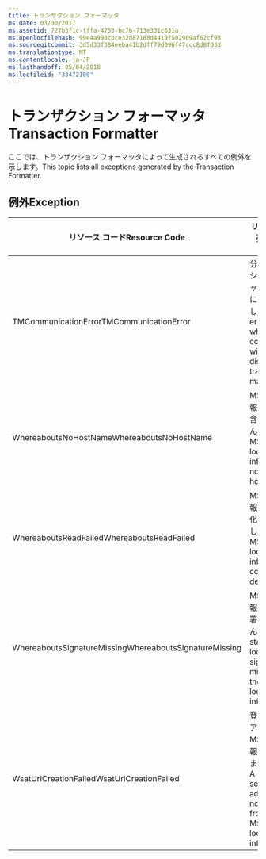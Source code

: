 ```yaml
---
title: トランザクション フォーマッタ
ms.date: 03/30/2017
ms.assetid: 727b3f1c-fffa-4753-bc76-713e331c631a
ms.openlocfilehash: 99e4a993cbce32d87188d44197502909af62cf93
ms.sourcegitcommit: 3d5d33f384eeba41b2dff79d096f47ccc8d8f03d
ms.translationtype: MT
ms.contentlocale: ja-JP
ms.lasthandoff: 05/04/2018
ms.locfileid: "33472100"
---
```

# <a name="transaction-formatter"></a><span data-ttu-id="daf23-102">トランザクション フォーマッタ</span><span class="sxs-lookup"><span data-stu-id="daf23-102">Transaction Formatter</span></span>
<span data-ttu-id="daf23-103">ここでは、トランザクション フォーマッタによって生成されるすべての例外を示します。</span><span class="sxs-lookup"><span data-stu-id="daf23-103">This topic lists all exceptions generated by the Transaction Formatter.</span></span>  
  
## <a name="exception"></a><span data-ttu-id="daf23-104">例外</span><span class="sxs-lookup"><span data-stu-id="daf23-104">Exception</span></span>  
  
|<span data-ttu-id="daf23-105">リソース コード</span><span class="sxs-lookup"><span data-stu-id="daf23-105">Resource Code</span></span>|<span data-ttu-id="daf23-106">リソースの文字列</span><span class="sxs-lookup"><span data-stu-id="daf23-106">Resource String</span></span>|  
|-------------------|---------------------|  
|<span data-ttu-id="daf23-107">TMCommunicationError</span><span class="sxs-lookup"><span data-stu-id="daf23-107">TMCommunicationError</span></span>|<span data-ttu-id="daf23-108">分散トランザクション マネージャーとの通信中にエラーが発生しました。</span><span class="sxs-lookup"><span data-stu-id="daf23-108">An error occurred while communicating with the distributed transaction manager.</span></span>|  
|<span data-ttu-id="daf23-109">WhereaboutsNoHostName</span><span class="sxs-lookup"><span data-stu-id="daf23-109">WhereaboutsNoHostName</span></span>|<span data-ttu-id="daf23-110">MSDTC 所在情報にホスト名が含まれていません。</span><span class="sxs-lookup"><span data-stu-id="daf23-110">The MSDTC location information did not contain a host name.</span></span>|  
|<span data-ttu-id="daf23-111">WhereaboutsReadFailed</span><span class="sxs-lookup"><span data-stu-id="daf23-111">WhereaboutsReadFailed</span></span>|<span data-ttu-id="daf23-112">MSDTC 所在情報を逆シリアル化できませんでした。</span><span class="sxs-lookup"><span data-stu-id="daf23-112">The MSDTC location information could not be deserialized.</span></span>|  
|<span data-ttu-id="daf23-113">WhereaboutsSignatureMissing</span><span class="sxs-lookup"><span data-stu-id="daf23-113">WhereaboutsSignatureMissing</span></span>|<span data-ttu-id="daf23-114">MSDTC 所在情報に標準の所在署名がありません。</span><span class="sxs-lookup"><span data-stu-id="daf23-114">The standard location signature was missing from the MSDTC location information.</span></span>|  
|<span data-ttu-id="daf23-115">WsatUriCreationFailed</span><span class="sxs-lookup"><span data-stu-id="daf23-115">WsatUriCreationFailed</span></span>|<span data-ttu-id="daf23-116">登録サービス アドレスを MSDTC 所在情報から作成できませんでした。</span><span class="sxs-lookup"><span data-stu-id="daf23-116">A registration service address could not be created from the MSDTC location information.</span></span>|
